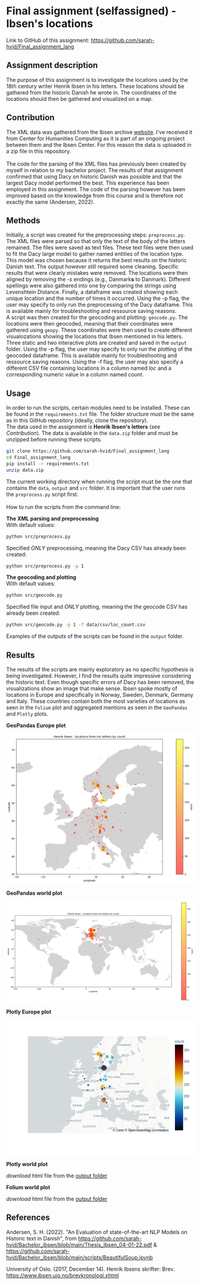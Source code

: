 # Final assignment (selfassigned) - Ibsen's locations
 
Link to GitHub of this assignment: https://github.com/sarah-hvid/Final_assignment_lang

## Assignment description
The purpose of this assignment is to investigate the locations used by the 18th century writer Henrik Ibsen in his letters. These locations should be gathered from the historic Danish he wrote in. The coordinates of the locations should then be gathered and visualized on a map.

## Contribution
The XML data was gathered from the Ibsen archive [website](https://www.ibsen.uio.no/brevkronologi.xhtml). I've received it from Center for Humanities Computing as it is part of an ongoing project between them and the Ibsen Center. For this reason the data is uploaded in a zip file in this repository.\
\
The code for the parsing of the XML files has previously been created by myself in relation to my bachelor project. The results of that assignment confirmed that using Dacy on historic Danish was possible and that the largest Dacy model performed the best. This experience has been employed in this assignment. The code of the parsing however has been improved based on the knowledge from this course and is therefore not exactly the same (Andersen, 2022).

## Methods
Initially, a script was created for the preprocessing steps: ```preprocess.py```. The XML files were parsed so that only the text of the body of the letters remained. The files were saved as text files. These text files were then used to fit the Dacy large model to gather named entities of the location type. This model was chosen because it returns the best results on the historic Danish text. The output however still required some cleaning. Specific results that were clearly mistakes were removed. The locations were then aligned by removing the _-s_ endings (e.g., Danmark**s** to Danmark). Different spellings were also gathered into one by comparing the strings using Levenshtein Distance. Finally, a dataframe was created showing each unique location and the number of times it occurred. Using the -p flag, the user may specify to only run the preprocessing of the Dacy dataframe. This is available mainly for troubleshooting and ressource saving reasons.\
A script was then created for the geocoding and plotting: ```geocode.py```. The locations were then geocoded, meaning that their coordinates were gathered using ```geopy```. These coordinates were then used to create different visualozations showing the locations that Ibsen mentioned in his letters. Three static and two interactive plots are created and saved in the ```output``` folder. Using the -p flag, the user may specify to only run the plotting of the geocoded dataframe. This is available mainly for troubleshooting and ressource saving reasons. Using the -f flag, the user may also specify a different CSV file containing locations in a column named _loc_ and a corresponding numeric value in a column named _count_.

## Usage
In order to run the scripts, certain modules need to be installed. These can be found in the ```requirements.txt``` file. The folder structure must be the same as in this GitHub repository (ideally, clone the repository).\
The data used in the assignment is __Henrik Ibsen's letters__ (see _Contribution_). The data is available in the ```data.zip``` folder and must be unzipped before running these scripts.
```bash
git clone https://github.com/sarah-hvid/Final_assignment_lang
cd Final_assignment_lang
pip install -r requirements.txt
unzip data.zip
```
The current working directory when running the script must be the one that contains the ```data```, ```output``` and ```src``` folder. It is important that the user runs the ```preprocess.py``` script first.\
\
How to run the scripts from the command line: 

__The XML parsing and preprocessing__\
With default values:
```bash
python src/preprocess.py
```
Specified _ONLY_ preprocessing, meaning the Dacy CSV has already been created:
```bash
python src/preprocess.py -p 1
```
__The geocoding and plotting__\
With default values:
```bash
python src/geocode.py
```
Specified file input and _ONLY_ plotting, meaning the the geocode CSV has already been created:
```bash
python src/geocode.py -p 1 -f data/csv/loc_count.csv
```
Examples of the outputs of the scripts can be found in the ```output``` folder. 

## Results
The results of the scripts are mainly exploratory as no specific hypothesis is being investigated. However, I find the results quite impressive considering the historic text. Even though specific errors of Dacy has been removed, the visualizations show an image that make sense. Ibsen spoke mostly of locations in Europe and specifically in Norway, Sweden, Denmark, Germany and Italy. These countries contain both the most varieties of locations as seen in the ```Folium``` plot and aggregated mentions as seen in the ```GeoPandas``` and ```Plotly``` plots.

**GeoPandas Europe plot**

<img src="/output/geopandas_europe.jpg">

**GeoPandas world plot**

<img src="/output/geopandas_world.jpg">

**Plotly Europe plot**

<img src="/output/plotly_europe.png">

**Plotly world plot**

_download_ html file from the [output folder](https://github.com/sarah-hvid/Final_assignment_lang/blob/main/output/plotly_world.html)

**Folium world plot**

_download_ html file from the [output folder](https://github.com/sarah-hvid/Final_assignment_lang/blob/main/output/folium_plot.html)

 
## References
Andersen, S. H. (2022). "An Evaluation of state-of-the-art NLP Models on Historic text in Danish", from https://github.com/sarah-hvid/Bachelor_ibsen/blob/main/Thesis_Ibsen_04-01-22.pdf & https://github.com/sarah-hvid/Bachelor_ibsen/blob/main/scripts/BeautifulSoup.ipynb

University of Oslo. (2017, December 14). Henrik Ibsens skrifter: Brev. https://www.ibsen.uio.no/brevkronologi.xhtml
